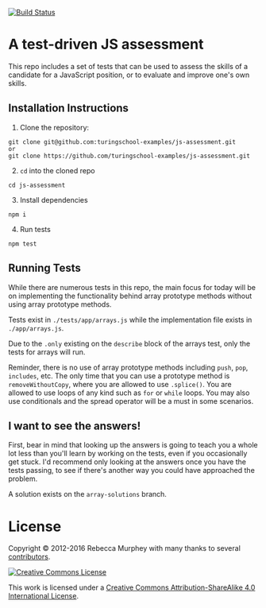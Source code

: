 [![Build Status](https://travis-ci.org/rmurphey/js-assessment.svg?branch=master)](https://travis-ci.org/rmurphey/js-assessment)

# A test-driven JS assessment

This repo includes a set of tests that can be used to assess the skills of
a candidate for a JavaScript position, or to evaluate and improve one's own
skills.

## Installation Instructions
1. Clone the repository:
```
git clone git@github.com:turingschool-examples/js-assessment.git
or
git clone https://github.com/turingschool-examples/js-assessment.git
```
2. `cd` into the cloned repo
```
cd js-assessment
```
3. Install dependencies
```
npm i 
```
4. Run tests
```
npm test
```

## Running Tests

While there are numerous tests in this repo, the main focus for today will be on implementing the functionality behind array prototype methods without using array prototype methods.

Tests exist in `./tests/app/arrays.js` while the implementation file exists in `./app/arrays.js`.

Due to the `.only` existing on the `describe` block of the arrays test, only the tests for arrays will run.

Reminder, there is no use of array prototype methods including `push`, `pop`, `includes`, etc.  The only time that you can use a prototype method is `removeWithoutCopy`, where you are allowed to use `.splice()`.  You are allowed to use loops of any kind such as `for` or `while` loops.  You may also use conditionals and the spread operator will be a must in some scenarios.

## I want to see the answers!

First, bear in mind that looking up the answers is going to teach you a whole
lot less than you'll learn by working on the tests, even if you occasionally get
stuck. I'd recommend only looking at the answers once you have the tests
passing, to see if there's another way you could have approached the
problem.

A solution exists on the `array-solutions` branch.

# License

Copyright &copy; 2012-2016 Rebecca Murphey with many thanks to several
[contributors](https://github.com/rmurphey/js-assessment/graphs/contributors).

<a rel="license" href="http://creativecommons.org/licenses/by-sa/4.0/"><img alt="Creative Commons License" style="border-width:0" src="https://i.creativecommons.org/l/by-sa/4.0/88x31.png" /></a>

This work is licensed under a <a rel="license" href="http://creativecommons.org/licenses/by-sa/4.0/">Creative Commons Attribution-ShareAlike 4.0 International License</a>.
